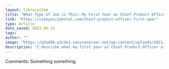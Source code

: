 ```yaml
---
layout: libraryitem
title: "What Type of Job is This: My First Year as Chief Product Officer"
link: "https://caseyaccidental.com/chief-product-officer-first-year"
type: Article
date_saved: 2023-06-23
tags: 
author: ""
image: "https://q3ud9b.p3cdn1.secureserver.net/wp-content/uploads/2021/10/Oceans-12.png"
description: "I describe what my first year as Chief Product Officer at Eventbrite focused on, and try to lift the veil on what product leaders actually work on."
---
```


Comments: Something something